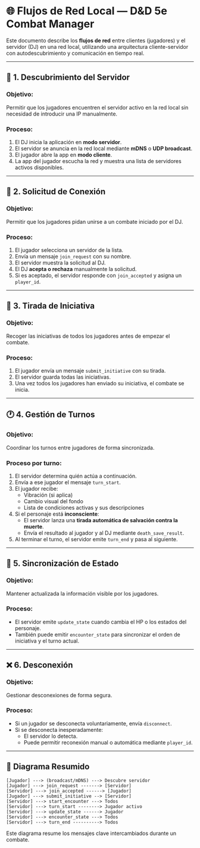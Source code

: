 # 🌐 Flujos de Red Local — D&D 5e Combat Manager

Este documento describe los **flujos de red** entre clientes (jugadores) y el servidor (DJ) en una red local, utilizando una arquitectura cliente-servidor con autodescubrimiento y comunicación en tiempo real.

---

## 🧭 1. Descubrimiento del Servidor

### Objetivo:
Permitir que los jugadores encuentren el servidor activo en la red local sin necesidad de introducir una IP manualmente.

### Proceso:
1. El DJ inicia la aplicación en **modo servidor**.
2. El servidor se anuncia en la red local mediante **mDNS** o **UDP broadcast**.
3. El jugador abre la app en **modo cliente**.
4. La app del jugador escucha la red y muestra una lista de servidores activos disponibles.

---

## 🔐 2. Solicitud de Conexión

### Objetivo:
Permitir que los jugadores pidan unirse a un combate iniciado por el DJ.

### Proceso:
1. El jugador selecciona un servidor de la lista.
2. Envía un mensaje `join_request` con su nombre.
3. El servidor muestra la solicitud al DJ.
4. El DJ **acepta o rechaza** manualmente la solicitud.
5. Si es aceptado, el servidor responde con `join_accepted` y asigna un `player_id`.

---

## 🎲 3. Tirada de Iniciativa

### Objetivo:
Recoger las iniciativas de todos los jugadores antes de empezar el combate.

### Proceso:
1. El jugador envía un mensaje `submit_initiative` con su tirada.
2. El servidor guarda todas las iniciativas.
3. Una vez todos los jugadores han enviado su iniciativa, el combate se inicia.

---

## 🕐 4. Gestión de Turnos

### Objetivo:
Coordinar los turnos entre jugadores de forma sincronizada.

### Proceso por turno:
1. El servidor determina quién actúa a continuación.
2. Envía a ese jugador el mensaje `turn_start`.
3. El jugador recibe:
   - Vibración (si aplica)
   - Cambio visual del fondo
   - Lista de condiciones activas y sus descripciones
4. Si el personaje está **inconsciente**:
   - El servidor lanza una **tirada automática de salvación contra la muerte**.
   - Envía el resultado al jugador y al DJ mediante `death_save_result`.
5. Al terminar el turno, el servidor emite `turn_end` y pasa al siguiente.

---

## 🔁 5. Sincronización de Estado

### Objetivo:
Mantener actualizada la información visible por los jugadores.

### Proceso:
- El servidor emite `update_state` cuando cambia el HP o los estados del personaje.
- También puede emitir `encounter_state` para sincronizar el orden de iniciativa y el turno actual.

---

## ❌ 6. Desconexión

### Objetivo:
Gestionar desconexiones de forma segura.

### Proceso:
- Si un jugador se desconecta voluntariamente, envía `disconnect`.
- Si se desconecta inesperadamente:
  - El servidor lo detecta.
  - Puede permitir reconexión manual o automática mediante `player_id`.

---

## 📶 Diagrama Resumido

```text
[Jugador] ---> (broadcast/mDNS) ---> Descubre servidor
[Jugador] ---> join_request -------> [Servidor]
[Servidor] ---> join_accepted ------> [Jugador]
[Jugador] ---> submit_initiative --> [Servidor]
[Servidor] ---> start_encounter ---> Todos
[Servidor] ---> turn_start --------> Jugador activo
[Servidor] ---> update_state ------> Jugador
[Servidor] ---> encounter_state ---> Todos
[Servidor] ---> turn_end ----------> Todos
```

Este diagrama resume los mensajes clave intercambiados durante un combate.
